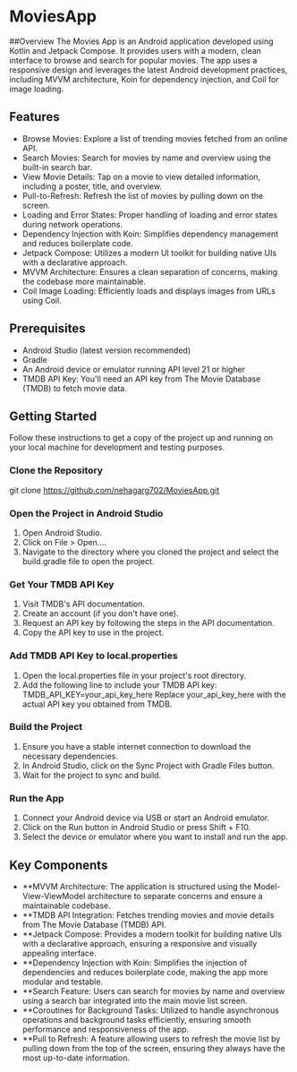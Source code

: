 # MoviesApp

##Overview
The Movies App is an Android application developed using Kotlin and Jetpack Compose. It provides users with a modern, clean interface to browse and search for popular movies. The app uses a responsive design and leverages the latest Android development practices, including MVVM architecture, Koin for dependency injection, and Coil for image loading.

## Features
- Browse Movies: Explore a list of trending movies fetched from an online API.
- Search Movies: Search for movies by name and overview using the built-in search bar.
- View Movie Details: Tap on a movie to view detailed information, including a poster, title, and overview.
- Pull-to-Refresh: Refresh the list of movies by pulling down on the screen.
- Loading and Error States: Proper handling of loading and error states during network operations.
- Dependency Injection with Koin: Simplifies dependency management and reduces boilerplate code.
- Jetpack Compose: Utilizes a modern UI toolkit for building native UIs with a declarative approach.
- MVVM Architecture: Ensures a clean separation of concerns, making the codebase more maintainable.
- Coil Image Loading: Efficiently loads and displays images from URLs using Coil.

## Prerequisites
- Android Studio (latest version recommended)
- Gradle
- An Android device or emulator running API level 21 or higher
- TMDB API Key: You'll need an API key from The Movie Database (TMDB) to fetch movie data.

## Getting Started
Follow these instructions to get a copy of the project up and running on your local machine for development and testing purposes.

### Clone the Repository
git clone https://github.com/nehagarg702/MoviesApp.git

### Open the Project in Android Studio
1. Open Android Studio.
2. Click on File > Open....
3. Navigate to the directory where you cloned the project and select the build.gradle file to open the project.

### Get Your TMDB API Key
1. Visit TMDB's API documentation.
2. Create an account (if you don't have one).
3. Request an API key by following the steps in the API documentation.
4. Copy the API key to use in the project.

### Add TMDB API Key to local.properties
1. Open the local.properties file in your project's root directory.
2. Add the following line to include your TMDB API key:
   TMDB_API_KEY=your_api_key_here
Replace your_api_key_here with the actual API key you obtained from TMDB.

### Build the Project
1. Ensure you have a stable internet connection to download the necessary dependencies.
2. In Android Studio, click on the Sync Project with Gradle Files button.
3. Wait for the project to sync and build.

### Run the App
1. Connect your Android device via USB or start an Android emulator.
2. Click on the Run button in Android Studio or press Shift + F10.
3. Select the device or emulator where you want to install and run the app.

## Key Components
- **MVVM Architecture: The application is structured using the Model-View-ViewModel architecture to separate concerns and ensure a maintainable codebase.
- **TMDB API Integration: Fetches trending movies and movie details from The Movie Database (TMDB) API.
- **Jetpack Compose: Provides a modern toolkit for building native UIs with a declarative approach, ensuring a responsive and visually appealing interface.
- **Dependency Injection with Koin: Simplifies the injection of dependencies and reduces boilerplate code, making the app more modular and testable.
- **Search Feature: Users can search for movies by name and overview using a search bar integrated into the main movie list screen.
- **Coroutines for Background Tasks: Utilized to handle asynchronous operations and background tasks efficiently, ensuring smooth performance and responsiveness of the app.
- **Pull to Refresh: A feature allowing users to refresh the movie list by pulling down from the top of the screen, ensuring they always have the most up-to-date information.

